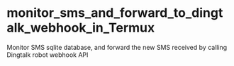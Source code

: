 # monitor_sms_and_forward_to_dingtalk_webhook_in_Termux
Monitor SMS sqlite database, and forward the new SMS received by calling Dingtalk robot webhook API
